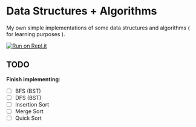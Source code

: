 # Data Structures + Algorithms

My own simple implementations of some data structures and algorithms ( for learning purposes ).

[![Run on Repl.it](https://replit.com/badge/)](https://replit.com/@oneminch/dsa?v=1#main.py)

## TODO

**Finish implementing**:

- [ ] BFS (BST)
- [ ] DFS (BST)
- [ ] Insertion Sort
- [ ] Merge Sort
- [ ] Quick Sort